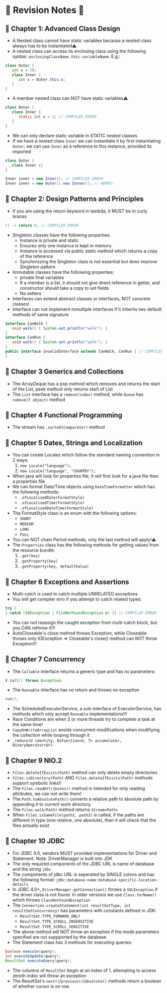 # 📜 Revision Notes 📜

## 🧠 Chapter 1: Advanced Class Design
* A Nested class cannot have static variables because a nested class always has to be instantiated⚠️
* A nested class can access its enclosing class using the following syntax: `enclosingClassName.this.variableName`. E.g.:
```java
class Outer {
   int x = 10;
   class Inner {
      int x = Outer.this.x;
   }
}
```
* A member nested class can NOT have static variables⚠️
```java
class Outer {
   class Inner {
      static int x = 1; // COMPILER ERROR
   }
}
```
* We can only declare static variable in STATIC nested classes
* If we have a nested class `Inner` we can instantiate it by first instantiating `Outer`; we can use `Inner` as a reference to this instance, provided its imported
```java
class Outer {
   class Inner {}
}

Inner inner = new Inner(); // COMPILER ERROR
Inner inner = new Outer().new Innner(); // WORKS!
```

## 🧠 Chapter 2: Design Patterns and Principles
* If you are using the return keyword in lambda, it MUST be in curly braces
```java
() -> return 0; // COMPILER ERROR
```
* Singleton classes have the following properties:
   - Instance is private and static
   - Ensures only one instance is kept in memory
   - Instance is accessed via public static method which returns a copy of the reference
   - Synchnrozing the Singleton class is not essential but does improve Singleton pattern
* Immutable classes have the folloiwing properties:
   - private final variables
   - If a member is a list, it should not give direct reference in getter, and constructor should take a copy to set fields
   - No setters
* Interfaces can extend abstract classes or interfaces, NOT concrete classes!
* Interface can not implement mmultiple interfaces if it inherits two default methods of same signature
```java
interface CanWalk {
   void walk() { System.out.println("walk"); }
}
interface CanRun {
   void walk() { System.out.println("walk"); }
}
public interface invalidInterface extends CanWalk, CanRun { // COMPILER ERROR
}
```

## 🧠 Chapter 3 Generics and Collections
* The ArrayDeque has a pop method which removes and returns the start of the List, peek method only returns start of List
* The `List` interface has a `remove(index)` method, while `Queue` has `remove(T object)` method

## 🧠 Chapter 4 Functional Programming
* The stream has `.sorted(Comparator)` method

## 🧠 Chapter 5 Dates, Strings and Localization
* You can create Locales which follow the standard naming convention in 2 ways:
   1. `new Locale("language");`
   2. `new Locale("language", "COUNTRY");`
* When java will look for properties file, it will first look for a java file then a properties file
* We can format Date/Time objects using `DateTimeFormatter` which has the following methods:
  - `.ofLocalizedDate(FormatStyle)`
  - `.ofLocalizedTime(FormatStyle)`
  - `.ofLocalizedDateTime(FormatStyle)`
* The FormatStyle class is an enum with the following options:
  - `SHORT`
  - `MEDIUM`
  - `LONG`
  - `FULL`
* You can NOT chain Period methods, only the last method will apply!⚠️
* The `Properties` class has the following methods for getting values from the resource bundle:
   1. `.get(key)`
   2. `.getProperty(key)`
   3. `.getProperty(key, defaultValue)`

## 🧠 Chapter 6 Exceptions and Assertions
* Multi-catch is used to catch multiple UNRELATED exceptions
* You will get compiler erro if you attempt to catch related types:
```java
try {
} catch (IOException | FileNotFoundException e) {} // COMPILER ERROR
```
* You can not reassign the caught exception from multi-catch block, but you CAN rethrow it!!!
* AutoCloseable's close method throws Exception, while Closeable throws only IOException => Closeable's close() method can NOT throw Exception!!!

## 🧠 Chapter 7 Concurrency
* The `Callable` interface returns a generic type and has no parameters:
```java
V call() throws Exception;
```
* The `Runnable` interface has no return and throws no exception
```java
run();
```
* The ScheduledExecutorService, a sub-interface of ExecutorService, has methods which only accept `Runnable` implementations!!!
* Race Conditions are when 2 or more threads try to complete a task at the same time!
* `CopyOnWriteArrayList` avoids concurrent modifications when modifiying the collection while looping through it
* `.reduce(U identity, BiFunction<U, T> accumulator, BinaryOperator<U>)`

## 🧠 Chapter 9 NIO.2
* `Files.deleteIfExists(Path)` method can only delete empty directories
* `Files.isDirectory(Path)` AND `Files.deleteIfExists(Path)` methods support symbolic links!!
* The `Files.readAttributes()` method is intended for only reading attributes, we can not write them!
* The `Path.toAbsolutePath()` converts a relative path to absolute path by appending it to current work directory.
* The `Files.walk(Path)` method returns `Stream<Path>`
* When `Files.isSameFile(path1, path2)` is called, if the paths are different in type (one relative, one absolute), then it will check that the files actually exist

## 🧠 Chapter 10 JDBC
* For JDBC 4.0, vendors MUST provided implementations for Driver and Statement. Note: DriverManager is built into JDK
* The only required components of the JDBC URL is name of database and the string `jdbc`
* The components of jdbc URL is seperated by SINGLE colons and has the following format: `jdbc:database-name:database-specific-location-details`
* In JDBC 4.0+, `DriverManager.getConnection()` throws a `SQLException` if the driver class is not found. In older versions we use `Class.forName()` which throws `ClassNotFoundException`
* The `Connection.createStatement(int resultSetType, int resultSetConcurrency)` has parameters with constants defined in JDK:
  * `ResultSet.TYPE_FORWARD_ONLY`
  * `ResultSet.TYPE_SCROLL_INSENSITIVE`
  * `ResultSet.TYPE_SCROLL_SENSITIVE`
* The above method will NOT throw an exception if the mode parameters specified are not suppported by the database
* The Statement class has 3 methods for executing queries:
```java
boolean execute(query);
int executeUpdate(query);
ResultSet executeQuery(query);
```
* The columns of `ResultSet` begin at an index of 1, attempting to access zeroth index will throw an exception
* The ResultSet's `next()`/`previous()`/`absolute()` methods return a boolean of whether cursor is on row